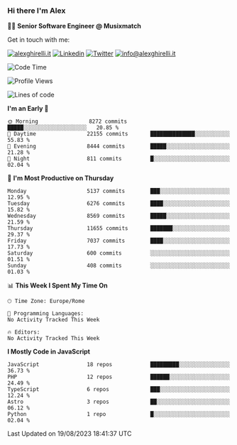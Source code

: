 ### Hi there I'm Alex

👨‍💻 __Senior Software Engineer @ Musixmatch__

Get in touch with me:

[![alexghirelli.it](https://img.shields.io/static/v1?label=1gh.dev&message=%20&color=red&logo=&style=flat-square&logoColor=white)](https://1gh.dev/)
[![Linkedin](https://img.shields.io/static/v1?label=Linkedin&message=%20&color=blue&logo=Linkedin&style=flat-square&logoColor=white)](https://linkedin.com/in/alexghirelli)
[![Twitter](https://img.shields.io/static/v1?label=Twitter&message=%20&color=blue&logo=Twitter&style=flat-square&logoColor=white)](https://twitter.com/alexGhirelli)
[![info@alexghirelli.it](https://img.shields.io/static/v1?label=info@alexghirelli.it&message=%20&color=red&logo=gmail&style=flat-square&logoColor=white)](mailto:info@alexghirelli.it)

<!--START_SECTION:waka-->
![Code Time](http://img.shields.io/badge/Code%20Time-7%2C526%20hrs%2027%20mins-blue)

![Profile Views](http://img.shields.io/badge/Profile%20Views-5-blue)

![Lines of code](https://img.shields.io/badge/From%20Hello%20World%20I%27ve%20Written-98.3%20million%20lines%20of%20code-blue)

**I'm an Early 🐤** 

```text
🌞 Morning                8272 commits        █████░░░░░░░░░░░░░░░░░░░░   20.85 % 
🌆 Daytime                22155 commits       ██████████████░░░░░░░░░░░   55.83 % 
🌃 Evening                8444 commits        █████░░░░░░░░░░░░░░░░░░░░   21.28 % 
🌙 Night                  811 commits         █░░░░░░░░░░░░░░░░░░░░░░░░   02.04 % 
```
📅 **I'm Most Productive on Thursday** 

```text
Monday                   5137 commits        ███░░░░░░░░░░░░░░░░░░░░░░   12.95 % 
Tuesday                  6276 commits        ████░░░░░░░░░░░░░░░░░░░░░   15.82 % 
Wednesday                8569 commits        █████░░░░░░░░░░░░░░░░░░░░   21.59 % 
Thursday                 11655 commits       ███████░░░░░░░░░░░░░░░░░░   29.37 % 
Friday                   7037 commits        ████░░░░░░░░░░░░░░░░░░░░░   17.73 % 
Saturday                 600 commits         ░░░░░░░░░░░░░░░░░░░░░░░░░   01.51 % 
Sunday                   408 commits         ░░░░░░░░░░░░░░░░░░░░░░░░░   01.03 % 
```


📊 **This Week I Spent My Time On** 

```text
🕑︎ Time Zone: Europe/Rome

💬 Programming Languages: 
No Activity Tracked This Week

🔥 Editors: 
No Activity Tracked This Week
```

**I Mostly Code in JavaScript** 

```text
JavaScript               18 repos            █████████░░░░░░░░░░░░░░░░   36.73 % 
PHP                      12 repos            ██████░░░░░░░░░░░░░░░░░░░   24.49 % 
TypeScript               6 repos             ███░░░░░░░░░░░░░░░░░░░░░░   12.24 % 
Astro                    3 repos             ██░░░░░░░░░░░░░░░░░░░░░░░   06.12 % 
Python                   1 repo              █░░░░░░░░░░░░░░░░░░░░░░░░   02.04 % 
```




 Last Updated on 19/08/2023 18:41:37 UTC
<!--END_SECTION:waka-->
